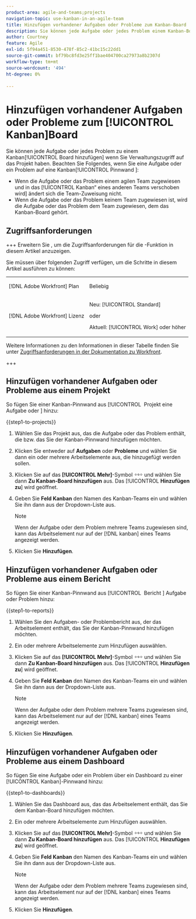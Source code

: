 ```yaml
---
product-area: agile-and-teams;projects
navigation-topic: use-kanban-in-an-agile-team
title: Hinzufügen vorhandener Aufgaben oder Probleme zum Kanban-Board
description: Sie können jede Aufgabe oder jedes Problem einem Kanban-Board hinzufügen, wenn Sie Verwaltungszugriff auf das Projekt haben.
author: Courtney
feature: Agile
exl-id: 5f94a451-8530-478f-85c2-41bc15c22dd1
source-git-commit: bf79bc8fd3e25ff1bae404700ca27973a8b2307d
workflow-type: tm+mt
source-wordcount: '494'
ht-degree: 0%

---
```


# Hinzufügen vorhandener Aufgaben oder Probleme zum [!UICONTROL Kanban]Board

<!-- Audited: 4/2025 -->

Sie können jede Aufgabe oder jedes Problem zu einem Kanban[!UICONTROL Board hinzufügen] wenn Sie Verwaltungszugriff auf das Projekt haben. Beachten Sie Folgendes, wenn Sie eine Aufgabe oder ein Problem auf eine Kanban[!UICONTROL Pinnwand &#x200B;]:

* Wenn die Aufgabe oder das Problem einem agilen Team zugewiesen und in das [!UICONTROL Kanban“ eines anderen Teams verschoben wird] ändert sich die Team-Zuweisung nicht.
* Wenn die Aufgabe oder das Problem keinem Team zugewiesen ist, wird die Aufgabe oder das Problem dem Team zugewiesen, dem das Kanban-Board gehört.

## Zugriffsanforderungen

+++ Erweitern Sie , um die Zugriffsanforderungen für die -Funktion in diesem Artikel anzuzeigen.

Sie müssen über folgenden Zugriff verfügen, um die Schritte in diesem Artikel ausführen zu können:

<table style="table-layout:auto"> 
 <col> 
 </col> 
 <col> 
 </col> 
 <tbody> 
  <tr> 
   <td role="rowheader">[!DNL Adobe Workfront] Plan</td> 
   <td> <p>Beliebig</p> </td> 
  </tr> 
  <tr> 
   <td role="rowheader">[!DNL Adobe Workfront] Lizenz</td> 
   <td> <p>Neu: [!UICONTROL Standard]</p> 
   oder
   <p>Aktuell: [!UICONTROL Work] oder höher</p> </td> 
  </tr>
 </tbody> 
</table>

Weitere Informationen zu den Informationen in dieser Tabelle finden Sie unter [Zugriffsanforderungen in der Dokumentation zu Workfront](/help/quicksilver/administration-and-setup/add-users/access-levels-and-object-permissions/access-level-requirements-in-documentation.md).

+++

## Hinzufügen vorhandener Aufgaben oder Probleme aus einem Projekt

So fügen Sie einer Kanban-Pinnwand aus [!UICONTROL &#x200B; Projekt eine Aufgabe oder &#x200B;] hinzu:

{{step1-to-projects}}

1. Wählen Sie das Projekt aus, das die Aufgabe oder das Problem enthält, die bzw. das Sie der Kanban-Pinnwand hinzufügen möchten.
1. Klicken Sie entweder auf **Aufgaben** oder **Probleme** und wählen Sie dann ein oder mehrere Arbeitselemente aus, die hinzugefügt werden sollen.
1. Klicken Sie auf das **[!UICONTROL Mehr]**-Symbol ![Mehr-Symbol](assets/more-icon.png) und wählen Sie dann **Zu Kanban-Board hinzufügen** aus. Das [!UICONTROL **Hinzufügen zu**] wird geöffnet.
1. Geben Sie **Feld Kanban** den Namen des Kanban-Teams ein und wählen Sie ihn dann aus der Dropdown-Liste aus.

   >[!NOTE]
   >
   >Wenn der Aufgabe oder dem Problem mehrere Teams zugewiesen sind, kann das Arbeitselement nur auf der [!DNL kanban] eines Teams angezeigt werden.

1. Klicken Sie **Hinzufügen**.


## Hinzufügen vorhandener Aufgaben oder Probleme aus einem Bericht

So fügen Sie einer Kanban-Pinnwand aus [!UICONTROL &#x200B; Bericht &#x200B;] Aufgabe oder Problem hinzu:

{{step1-to-reports}}

1. Wählen Sie den Aufgaben- oder Problembericht aus, der das Arbeitselement enthält, das Sie der Kanban-Pinnwand hinzufügen möchten.
1. Ein oder mehrere Arbeitselemente zum Hinzufügen auswählen.
1. Klicken Sie auf das **[!UICONTROL Mehr]**-Symbol ![Mehr-Symbol](assets/more-icon.png) und wählen Sie dann **Zu Kanban-Board hinzufügen** aus. Das [!UICONTROL **Hinzufügen zu**] wird geöffnet.
1. Geben Sie **Feld Kanban** den Namen des Kanban-Teams ein und wählen Sie ihn dann aus der Dropdown-Liste aus.

   >[!NOTE]
   >
   >Wenn der Aufgabe oder dem Problem mehrere Teams zugewiesen sind, kann das Arbeitselement nur auf der [!DNL kanban] eines Teams angezeigt werden.

1. Klicken Sie **Hinzufügen**.



## Hinzufügen vorhandener Aufgaben oder Probleme aus einem Dashboard

So fügen Sie eine Aufgabe oder ein Problem über ein Dashboard zu einer [!UICONTROL Kanban]-Pinnwand hinzu:

{{step1-to-dashboards}}

1. Wählen Sie das Dashboard aus, das das Arbeitselement enthält, das Sie dem Kanban-Board hinzufügen möchten.
1. Ein oder mehrere Arbeitselemente zum Hinzufügen auswählen.
1. Klicken Sie auf das **[!UICONTROL Mehr]**-Symbol ![Mehr-Symbol](assets/more-icon.png) und wählen Sie dann **Zu Kanban-Board hinzufügen** aus. Das [!UICONTROL **Hinzufügen zu**] wird geöffnet.
1. Geben Sie **Feld Kanban** den Namen des Kanban-Teams ein und wählen Sie ihn dann aus der Dropdown-Liste aus.

   >[!NOTE]
   >
   >Wenn der Aufgabe oder dem Problem mehrere Teams zugewiesen sind, kann das Arbeitselement nur auf der [!DNL kanban] eines Teams angezeigt werden.

1. Klicken Sie **Hinzufügen**.